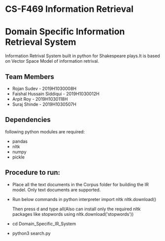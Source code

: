 # CS-F469 Information Retrieval 

# Domain Specific Information Retrieval System

Information Retrival System built in python for Shakespeare plays.It is based on Vector Space Model of information retrival.


## Team Members
- Rojan Sudev - 2019H1030008H
- Faishal Hussain Siddiqui - 2019H1030012H
- Arpit Roy - 2019H1030118H
- Suraj Shinde - 2019H1030507H

## Dependencies
following python modules are required:
- pandas
- nltk	
- numpy
- pickle


## Procedure to run:


- Place all the text documents in the Corpus folder for building the IR model.
  Only text documents are supported.
- Run below commands in python interpreter
  import nltk
  nltk.download()
  
  Then press d and type all(Also can install only the required  nltk packages like stopwords using 			nltk.download('stopwords'))
  
- cd Domain_Specific_IR_System
- python3 search.py

